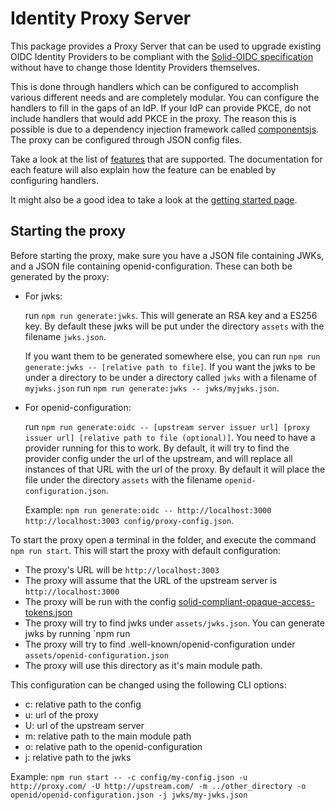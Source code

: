 # Identity Proxy Server

This package provides a Proxy Server that can be used to upgrade existing OIDC Identity Providers to be compliant with the [Solid-OIDC specification](https://solid.github.io/authentication-panel/solid-oidc/) without have to change those Identity Providers themselves.

This is done through handlers which can be configured to accomplish various different needs and are completely modular. You can configure the handlers to fill in the gaps of an IdP. If your IdP can provide PKCE, do not include handlers that would add PKCE in the proxy. The reason this is possible is due to a dependency injection framework called [componentsjs](https://componentsjs.readthedocs.io/en/latest/). The proxy can be configured through JSON config files.

Take a look at the list of [features](../../docs/modules/proxy/pages/index.adoc) that are supported. The documentation for each feature will also explain how the feature can be enabled by configuring handlers.

It might also be a good idea to take a look at the [getting started page](../../docs/modules/proxy/pages/getting_started.adoc).

## Starting the proxy

Before starting the proxy, make sure you have a JSON file containing JWKs, and a JSON file containing openid-configuration.
These can both be generated by the proxy:

- For jwks: 

    run `npm run generate:jwks`. This will generate an RSA key and a ES256 key. By default these jwks will be put under the directory `assets` with the filename `jwks.json`. 
    
    If you want them to be generated somewhere else, you can run `npm run generate:jwks -- [relative path to file]`. If you want the jwks to be under a directory to be under a directory called `jwks` with a filename of `myjwks.json` run `npm run generate:jwks -- jwks/myjwks.json`.

- For openid-configuration:

    run `npm run generate:oidc -- [upstream server issuer url] [proxy issuer url] [relative path to file (optional)]`. You need to have a provider running for this to work. By default, it will try to find the provider config under the url of the upstream, and will replace all instances of that URL with the url of the proxy. By default it will place the file under the directory `assets` with the filename `openid-configuration.json`.

    Example: `npm run generate:oidc -- http://localhost:3000 http://localhost:3003 config/proxy-config.json`.



To start the proxy open a terminal in the folder, and execute the command `npm run start`. This will start the proxy with default configuration:
- The proxy's URL will be `http://localhost:3003`
- The proxy will assume that the URL of the upstream server is `http://localhost:3000`
- The proxy will be run with the config [solid-compliant-opaque-access-tokens.json](./config/presets/solid-compliant-opaque-access-tokens.json)
- The proxy will try to find jwks under `assets/jwks.json`. You can generate jwks by running `npm run 
- The proxy will try to find .well-known/openid-configuration under `assets/openid-configuration.json`
- The proxy will use this directory as it's main module path.

This configuration can be changed using the following CLI options:
- c: relative path to the config
- u: url of the proxy
- U: url of the upstream server
- m: relative path to the main module path
- o: relative path to the openid-configuration
- j: relative path to the jwks

Example: `npm run start -- -c config/my-config.json -u http://proxy.com/ -U http://upstream.com/ -m ../other_directory -o openid/openid-configuration.json -j jwks/my-jwks.json`